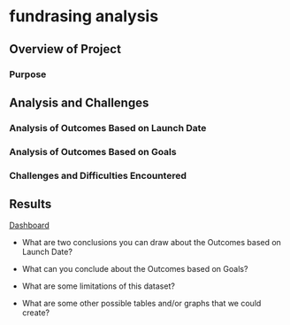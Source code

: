 # fundrasing analysis 

## Overview of Project

### Purpose

## Analysis and Challenges

### Analysis of Outcomes Based on Launch Date

### Analysis of Outcomes Based on Goals

### Challenges and Difficulties Encountered

## Results
[Dashboard](Resources/DashBoard.PNG)
- What are two conclusions you can draw about the Outcomes based on Launch Date?

- What can you conclude about the Outcomes based on Goals?

- What are some limitations of this dataset?

- What are some other possible tables and/or graphs that we could create?
